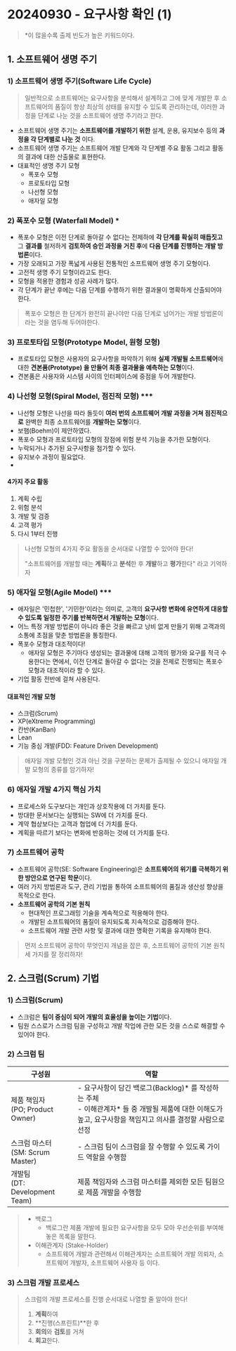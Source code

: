 # 20240930 - 요구사항 확인 (1)

> *이 많을수록 출제 빈도가 높은 키워드이다.



## 1. 소프트웨어 생명 주기

### 1) 소프트웨어 생명 주기(Software Life Cycle)

> 일반적으로 소프트웨어는 요구사항을 분석해서 설계하고 그에 맞게 개발한 후 소프트웨어의 품질이 항상 최상의 상태를 유지할 수 있도록 관리하는데, 이러한 과정을 단계로 나눈 것을 소프트웨어 생명 주기라고 한다.

- 소프트웨어 생명 주기는 **소프트웨어를 개발하기 위한** 설계, 운용, 유지보수 등의 **과정을 각 단계별로 나눈 것** 이다.
- 소프트웨어 생명 주기는 소프트웨어 개발 단계와 각 단계별 주요 활동 그리고 활동의 결과에 대한 산출물로 표현한다.
- 대표적인 생명 주기 모형
  - 폭포수 모형
  - 프로토타입 모형
  - 나선형 모형
  - 애자일 모형



### 2) 폭포수 모형 (Waterfall Model) *

- 폭포수 모형은 이전 단계로 돌아갈 수 없다는 전제하에 **각 단계를 확실히 매듭짓고** 그 **결과를** 철저하게 **검토하여 승인 과정을 거친 후**에 **다음 단계를 진행하는 개발 방법론**이다.
- 가장 오래되고 가장 폭넓게 사용된 전통적인 소프트웨어 생명 주기 모형이다.
- 고전적 생명 주기 모형이라고도 한다.
- 모형을 적용한 경험과 성공 사례가 많다.
- 각 단계가 끝난 후에는 다음 단계를 수행하기 위한 결과물이 명확하게 산출되어야 한다.

> 폭포수 모형은 한 단계가 완전히 끝나야만 다음 단계로 넘어가는 개발 방법론이라는 것을 염두해 두어야한다.



### 3) 프로토타입 모형(Prototype Model, 원형 모형)

- 프로토타입 모형은 사용자의 요구사항을 파악하기 위해 **실제 개발될 소프트웨어**에 대한 **견본품(Prototype) 을 만들어 최종 결과물을 예측하는 모형**이다.
- 견본품은 사용자와 시스템 사이의 인터페이스에 중점을 두어 개발한다.



### 4) 나선형 모형(Spiral Model, 점진적 모형) ***

- 나선형 모형은 나선을 따라 돌듯이 **여러 번의 소프트웨어 개발 과정을 거쳐 점진적으로** 완벽한 최종 소프트웨어를 **개발하는 모형**이다.
- 보햄(Boehm)이 제안하였다.
- 폭포수 모형과 프로토타입 모형의 장점에 위험 분석 기능을 추가한 모형이다.
- 누락되거나 추가된 요구사항을 첨가할 수 있다.
- 유지보수 과정이 필요없다.
- 

#### 4가지 주요 활동

1. 계획 수립
2. 위험 분석
3. 개발 및 검증
4. 고객 평가
5. 다시 1부터 진행

> 나선형 모형의 4가지 주요 활동을 순서대로 나열할 수 있어야 한다!
>
> "소프트웨어를 개발할 때는 **계획**하고 **분석**한 후 **개발**하고 **평가**한다" 라고 기억하자



### 5) 애자일 모형(Agile Model) ***

- 애자일은 '민첩한', '기민한'이라는 의미로, 고객의 **요구사항 변화에 유연하게 대응할 수 있도록 일정한 주기를 반복하면서 개발하는 모형**이다.
- 어느 특정 개발 방법론이 아니라 좋은 것을 빠르고 낭비 없게 만들기 위해 고객과의 소통에 초점을 맞춘 방법론을 통칭한다.
- 폭포수 모형과 대조적이다!
  - 애자일 모형은 주기마다 생성되는 결과물에 대해 고객의 평가와 요구를 적극 수용한다는 면에서, 이전 단계로 돌아갈 수 없다는 것을 전제로 진행되는 폭포수 모형과 대조적이라 할 수 있다.
- 기업 활동 전반에 걸쳐 사용된다.

#### 대표적인 개발 모형

- 스크럼(Scrum)
- XP(eXtreme Programming)
- 칸반(KanBan)
- Lean
- 기능 중심 개발(FDD: Feature Driven Development)

> 애자일 개발 모형인 것과 아닌 것을 구분하는 문제가 출제될 수 있으니 애자일 개발 모형의 종류를 암기하자!



### 6) 애자일 개발 4가지 핵심 가치

- 프로세스와 도구보다는 개인과 상호작용에 더 가치를 둔다.
- 방대한 문서보다는 실행되는 SW에 더 가치를 둔다.
- 계약 협상보다는 고객과 협업에 더 가치를 둔다.
- 계획을 따르기 보다는 변화에 반응하는 것에 더 가치를 둔다.



### 7) 소프트웨어 공학

- 소프트웨어 공학(SE: Software Engineering)은 **소프트웨어의 위기를 극복하기 위한 방안으로 연구된 학문**이다.
- 여러 가지 방법론과 도구, 관리 기법을 통하여 소프트웨어의 품질과 생산성 향상을 목적으로 한다.
- **소프트웨어 공학의 기본 원칙**
  - 현대적인 프로그래밍 기술을 계속적으로 적용해야 한다.
  - 개발된 소프트웨어의 품질이 유지되도록 지속적으로 검증해야 한다.
  - 소프트웨어 개발 관련 사항 및 결과에 대한 명확한 기록을 유지해야 한다.

> 먼저 소프트웨어 공학이 무엇인지 개념을 잡은 후, 소프트웨어 공학의 기본 원칙 세 가지를 잘 정리하자!





## 2. 스크럼(Scrum) 기법

### 1) 스크럼(Scrum)

- 스크럼은 **팀이 중심이 되어 개발의 효율성을 높이는 기법**이다.
- 팀원 스스로가 스크럼 팀을 구성하고 개발 작업에 관한 모든 것을 스스로 해결할 수 있어야 한다.



### 2) 스크럼 팀

| 구성원                                | 역할                                                         |
| ------------------------------------- | ------------------------------------------------------------ |
| 제품 책임자<br />(PO; Product Owner)  | - 요구사항이 담긴 백로그(Backlog)* 를 작성하는 주체<br />- 이해관계자* 들 중 개발될 제품에 대한 이해도가 높고, 요구사항을 책임지고 의사를 결정할 사람으로 선정 |
| 스크럼 마스터<br />(SM: Scrum Master) | - 스크럼 팀이 스크럼을 잘 수행할 수 있도록 가이드 역할을 수행함 |
| 개발팀<br />(DT: Development Team)    | 제품 책임자와 스크럼 마스터를 제외한 모든 팀원으로 제품 개발을 수행함 |

> - 백로그
>   - 백로그란 제품 개발에 필요한 요구사항을 모두 모아 우선순위를 부여해 놓은 목록을 말한다.
> - 이해관계자 (Stake-Holder)
>   - 소프트웨어 개발과 관련해서 이해관계자는 소프트웨어 개발 의뢰자, 소프트웨어 개발자, 소프트웨어 사용자 등 이다.



### 3) 스크럼 개발 프로세스

> 스크럼의 개발 프로세스를 진행 순서대로 나열할 줄 알아야 한다!
>
> 1. **계획**하여
> 2. **진행(스프린트)**한 후
> 3. **회의**와 **검토**를 거쳐
> 4. **회고**한다.



